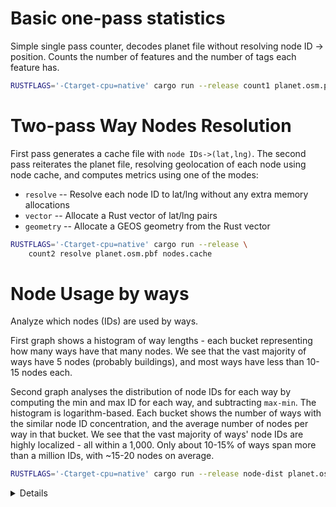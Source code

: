 # Basic one-pass statistics
Simple single pass counter, decodes planet file without resolving node ID -> position. Counts the number of features and the number of tags each feature has.

```bash
RUSTFLAGS='-Ctarget-cpu=native' cargo run --release count1 planet.osm.pbf
```

# Two-pass Way Nodes Resolution
First pass generates a cache file with `node IDs->(lat,lng)`. The second pass reiterates the planet file, resolving geolocation of each node using node cache, and computes metrics using one of the modes:
* `resolve` -- Resolve each node ID to lat/lng without any extra memory allocations
* `vector` -- Allocate a Rust vector of lat/lng pairs
* `geometry` -- Allocate a GEOS geometry from the Rust vector


```bash
RUSTFLAGS='-Ctarget-cpu=native' cargo run --release \
    count2 resolve planet.osm.pbf nodes.cache
```

# Node Usage by ways
Analyze which nodes (IDs) are used by ways.

First graph shows a histogram of way lengths - each bucket representing how many ways have that many nodes. We see that the vast majority of ways have 5 nodes (probably buildings), and most ways have less than 10-15 nodes each.

Second graph analyses the distribution of node IDs for each way by computing the min and max ID for each way, and subtracting `max-min`. The histogram is logarithm-based. Each bucket shows the number of ways with the similar node ID concentration, and the average number of nodes per way in that bucket. We see that the vast majority of ways' node IDs are highly localized - all within a 1,000. Only about 10-15% of ways span more than a million IDs, with ~15-20 nodes on average.

```bash
RUSTFLAGS='-Ctarget-cpu=native' cargo run --release node-dist planet.osm.pbf
```

<details>

```
Total ways: 761835990

Number of nodes in a way. Each '∎' represents 6,549,184 features.
     value           count                          distribution                   
--------------- ---------------  --------------------------------------------------
              0               0: 
              1               3: 
              2      54,202,389: ∎∎∎∎∎∎∎∎
              3      28,786,864: ∎∎∎∎
              4      21,559,433: ∎∎∎
              5     327,459,209: ∎∎∎∎∎∎∎∎∎∎∎∎∎∎∎∎∎∎∎∎∎∎∎∎∎∎∎∎∎∎∎∎∎∎∎∎∎∎∎∎∎∎∎∎∎∎∎∎∎∎
              6      37,075,505: ∎∎∎∎∎
              7      59,086,898: ∎∎∎∎∎∎∎∎∎
              8      22,555,414: ∎∎∎
              9      40,817,447: ∎∎∎∎∎∎
             10      15,989,415: ∎∎
             11      21,179,801: ∎∎∎
             12      11,111,148: ∎
             13      15,349,941: ∎∎
             14       8,152,855: ∎
             15       9,079,426: ∎
             16       6,011,938: 
             17       8,638,958: ∎
             18       4,679,004: 
             19       4,857,851: 
             20       7,343,145: ∎
             21       4,007,691: 
             22       3,002,888: 
             23       2,938,137: 
             24       2,438,035: 
             25       2,450,320: 
             26       2,043,928: 
             27       1,978,952: 
             28       1,725,071: 
             29       1,728,453: 
             30       1,485,775: 
             31       1,440,080: 
             32       1,313,287: 
             33       1,281,259: 
             34       1,133,624: 
             35       1,092,111: 
             36       1,001,760: 
             37       1,027,493: 
             38         886,065: 
             39         854,666: 
             40         787,025: 
             41         776,200: 
             42         705,539: 
             43         683,460: 
             44         634,945: 
             45         622,525: 
             46         577,530: 
             47         557,584: 
             48         522,767: 
             49         511,144: 
            50+      17,691,032: ∎∎

Distance between min and max Node ID in a way feature, on a log scale. Each '∎' represents 3,729,013 features.
     value          count / avg size                          distribution                   
--------------- -------------------------  --------------------------------------------------
              1      17,929,707 /    2.0 : ∎∎∎∎
              1               0 /    NaN : 
              2               0 /    NaN : 
              2       8,419,968 /    2.7 : ∎∎
              3     186,450,694 /    4.9 : ∎∎∎∎∎∎∎∎∎∎∎∎∎∎∎∎∎∎∎∎∎∎∎∎∎∎∎∎∎∎∎∎∎∎∎∎∎∎∎∎∎∎∎∎∎∎∎∎∎∎
              4      12,854,311 /    4.9 : ∎∎∎
              5      27,423,079 /    6.2 : ∎∎∎∎∎∎∎
              6      30,483,624 /    6.9 : ∎∎∎∎∎∎∎∎
              8      20,171,532 /    7.5 : ∎∎∎∎∎
             11      22,222,078 /    8.0 : ∎∎∎∎∎
             14      17,976,405 /    9.1 : ∎∎∎∎
             18      23,182,026 /   10.3 : ∎∎∎∎∎∎
             23      17,333,541 /    9.0 : ∎∎∎∎
             30      16,670,832 /    9.3 : ∎∎∎∎
             39      14,814,080 /    9.6 : ∎∎∎
             51      14,307,668 /    9.9 : ∎∎∎
             67      11,800,526 /   10.3 : ∎∎∎
             87      10,771,187 /   10.7 : ∎∎
            112      12,341,776 /   10.4 : ∎∎∎
            146      10,785,202 /   11.1 : ∎∎
            190      10,631,290 /   11.5 : ∎∎
            247       9,716,121 /   12.1 : ∎∎
            321       8,896,423 /   12.5 : ∎∎
            418       7,860,537 /   13.2 : ∎∎
            543       7,109,220 /   13.7 : ∎
            706       6,294,576 /   14.5 : ∎
            917       5,761,114 /   14.9 : ∎
          1,193       5,174,928 /   15.5 : ∎
          1,550       4,737,753 /   15.8 : ∎
          2,015       4,389,910 /   15.9 : ∎
          2,620       4,176,354 /   15.8 : ∎
          3,406       4,057,464 /   15.5 : ∎
          4,428       4,006,266 /   15.4 : ∎
          5,756       3,962,789 /   15.4 : ∎
          7,483       4,063,817 /   15.6 : ∎
          9,728       4,153,967 /   15.7 : ∎
         12,646       4,320,524 /   15.8 : ∎
         16,440       4,367,607 /   16.0 : ∎
         21,372       4,429,112 /   15.7 : ∎
         27,784       4,353,168 /   15.3 : ∎
         36,119       4,163,767 /   15.5 : ∎
         46,955       3,838,914 /   15.7 : ∎
         61,041       3,420,215 /   16.0 : 
         79,353       3,057,281 /   16.1 : 
        103,159       2,718,237 /   16.1 : 
        134,107       2,431,670 /   16.3 : 
        174,339       2,089,413 /   16.3 : 
        226,641       1,827,028 /   17.3 : 
        294,633       1,569,239 /   18.2 : 
        383,022       1,276,759 /   19.2 : 
        497,929       1,113,767 /   20.8 : 
        647,308         979,201 /   22.6 : 
        841,500         948,705 /   24.2 : 
      1,093,951         967,024 /   24.2 : 
      1,422,136         977,930 /   24.0 : 
      1,848,776       1,046,501 /   22.8 : 
      2,403,409       1,058,884 /   23.9 : 
      3,124,432         922,537 /   23.7 : 
      4,061,762         909,583 /   23.8 : 
      5,280,290         900,182 /   24.1 : 
      6,864,377         896,895 /   23.2 : 
      8,923,690         903,948 /   24.3 : 
     11,600,797         859,340 /   22.5 : 
     15,081,037         848,045 /   21.8 : 
     19,605,348         863,285 /   21.8 : 
     25,486,952         902,536 /   21.3 : 
     33,133,038         925,375 /   21.0 : 
     43,072,949         975,374 /   19.7 : 
     55,994,833       1,053,306 /   18.7 : 
     72,793,283       1,133,560 /   17.9 : 
     94,631,268       1,216,358 /   17.9 : 
    123,020,649       1,333,480 /   17.6 : 
    159,926,844       1,501,721 /   16.9 : 
    207,904,897       1,804,822 /   16.0 : 
    270,276,366       2,153,238 /   15.6 : 
    351,359,276       2,503,650 /   15.1 : 
    456,767,058       2,997,652 /   15.3 : 
    593,797,176       3,688,697 /   15.3 : 
    771,936,328       4,653,662 /   15.2 : ∎
  1,003,517,227       6,025,687 /   15.1 : ∎
  1,304,572,395       7,653,155 /   15.7 : ∎∎
  1,695,944,114       9,322,958 /   15.9 : ∎∎
  2,204,727,348      11,295,094 /   16.3 : ∎∎∎
  2,866,145,552      13,080,837 /   17.6 : ∎∎∎
  3,725,989,218      15,512,650 /   18.7 : ∎∎∎∎
  4,843,785,983      17,154,848 /   21.0 : ∎∎∎∎
  6,296,921,778      17,485,315 /   24.1 : ∎∎∎∎
  8,185,998,311       8,472,489 /   31.5 : ∎∎
Complete in 201.2 seconds
```
</details>
